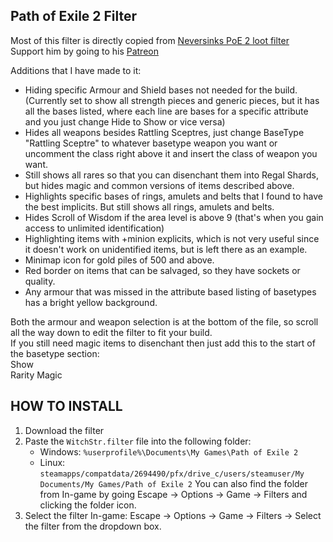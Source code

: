 ## Path of Exile 2 Filter

Most of this filter is directly copied from [Neversinks PoE 2 loot filter](https://github.com/NeverSinkDev/NeverSink-PoE2litefilter)<br />
Support him by going to his [Patreon](https://www.patreon.com/Neversink)

Additions that I have made to it:
- Hiding specific Armour and Shield bases not needed for the build. (Currently set to show all strength pieces and generic pieces, but it has all the bases listed, where each line are bases for a specific attribute and you just change Hide to Show or vice versa)
- Hides all weapons besides Rattling Sceptres, just change BaseType "Rattling Sceptre" to whatever basetype weapon you want or uncomment the class right above it and insert the class of weapon you want.
- Still shows all rares so that you can disenchant them into Regal Shards, but hides magic and common versions of items described above.
- Highlights specific bases of rings, amulets and belts that I found to have the best implicits. But still shows all rings, amulets and belts.
- Hides Scroll of Wisdom if the area level is above 9 (that's when you gain access to unlimited identification)
- Highlighting items with +minion explicits, which is not very useful since it doesn't work on unidentified items, but is left there as an example.
- Minimap icon for gold piles of 500 and above.
- Red border on items that can be salvaged, so they have sockets or quality.
- Any armour that was missed in the attribute based listing of basetypes has a bright yellow background.

Both the armour and weapon selection is at the bottom of the file, so scroll all the way down to edit the filter to fit your build.<br />
If you still need magic items to disenchant then just add this to the start of the basetype section:<br />
Show<br />
Rarity Magic

## HOW TO INSTALL

1) Download the filter
2) Paste the `WitchStr.filter` file into the following folder:
   - Windows: `%userprofile%\Documents\My Games\Path of Exile 2`
   - Linux: `steamapps/compatdata/2694490/pfx/drive_c/users/steamuser/My Documents/My Games/Path of Exile 2`
  You can also find the folder from In-game by going Escape -> Options -> Game -> Filters and clicking the folder icon.
3) Select the filter In-game: Escape -> Options -> Game -> Filters -> Select the filter from the dropdown box.
